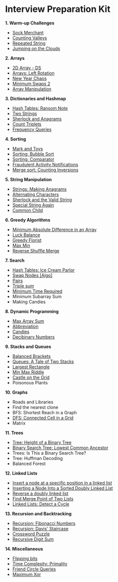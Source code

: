 # Interview Preparation Kit

<b>1. Warm-up Challenges</b>

* [Sock Merchant](https://github.com/mariazevedo88/hackerrank-challenges/blob/master/src/main/java/io/github/mariazevedo88/hc/prepkit/warmup/SockMerchant.java)
* [Counting Valleys](https://github.com/mariazevedo88/hackerrank-challenges/blob/master/src/main/java/io/github/mariazevedo88/hc/prepkit/warmup/CountingValleys.java)
* [Repeated String](https://github.com/mariazevedo88/hackerrank-challenges/blob/master/src/main/java/io/github/mariazevedo88/hc/prepkit/warmup/RepeatedString.java)
* [Jumping on the Clouds](https://github.com/mariazevedo88/hackerrank-challenges/blob/master/src/main/java/io/github/mariazevedo88/hc/prepkit/warmup/JumpingClouds.java)

<b>2. Arrays</b>

* [2D Array - DS](https://github.com/mariazevedo88/hackerrank-challenges/blob/master/src/main/java/io/github/mariazevedo88/hc/prepkit/arrays/ArrayDS2D.java)
* [Arrays: Left Rotation](https://github.com/mariazevedo88/hackerrank-challenges/blob/master/src/main/java/io/github/mariazevedo88/hc/prepkit/arrays/ArraysLeftRotation.java)
* [New Year Chaos](https://github.com/mariazevedo88/hackerrank-challenges/blob/master/src/main/java/io/github/mariazevedo88/hc/prepkit/arrays/NewYearChaos.java)
* [Minimum Swaps 2](https://github.com/mariazevedo88/hackerrank-challenges/blob/master/src/main/java/io/github/mariazevedo88/hc/prepkit/arrays/MinimumSwaps2.java)
* [Array Manipulation](https://github.com/mariazevedo88/hackerrank-challenges/blob/master/src/main/java/io/github/mariazevedo88/hc/prepkit/arrays/ArrayManipulation.java)

<b>3. Dictionaries and Hashmap</b>

* [Hash Tables: Ransom Note](https://github.com/mariazevedo88/hackerrank-challenges/blob/master/src/main/java/io/github/mariazevedo88/hc/prepkit/hashmaps/RansomNote.java)
* [Two Strings](https://github.com/mariazevedo88/hackerrank-challenges/blob/master/src/main/java/io/github/mariazevedo88/hc/prepkit/hashmaps/TwoStrings.java)
* [Sherlock and Anagrams](https://github.com/mariazevedo88/hackerrank-challenges/blob/master/src/main/java/io/github/mariazevedo88/hc/prepkit/hashmaps/SherlockAnagrams.java)
* [Count Triplets](https://github.com/mariazevedo88/hackerrank-challenges/blob/master/src/main/java/io/github/mariazevedo88/hc/prepkit/hashmaps/CountTriplets.java)
* [Frequency Queries](https://github.com/mariazevedo88/hackerrank-challenges/blob/master/src/main/java/io/github/mariazevedo88/hc/prepkit/hashmaps/FrequencyQueries.java)

<b>4. Sorting</b>

* [Mark and Toys](https://github.com/mariazevedo88/hackerrank-challenges/blob/master/src/main/java/io/github/mariazevedo88/hc/prepkit/sorting/MarkToys.java)
* [Sorting: Bubble Sort](https://github.com/mariazevedo88/hackerrank-challenges/blob/master/src/main/java/io/github/mariazevedo88/hc/prepkit/sorting/BubbleSort.java)
* [Sorting: Comparator](https://github.com/mariazevedo88/hackerrank-challenges/blob/master/src/main/java/io/github/mariazevedo88/hc/prepkit/sorting/SortingComparator.java)
* [Fraudulent Activity Notifications](https://github.com/mariazevedo88/hackerrank-challenges/blob/master/src/main/java/io/github/mariazevedo88/hc/prepkit/sorting/FraudulentActivityNotifications.java)
* [Merge sort: Counting Inversions](https://github.com/mariazevedo88/hackerrank-challenges/blob/master/src/main/java/io/github/mariazevedo88/hc/prepkit/sorting/MergeSortCountingInversions.java)

<b>5. String Manipulation</b>

* [Strings: Making Anagrams](https://github.com/mariazevedo88/hackerrank-challenges/blob/master/src/main/java/io/github/mariazevedo88/hc/prepkit/strings/MakingAnagrams.java)
* [Alternating Characters](https://github.com/mariazevedo88/hackerrank-challenges/blob/master/src/main/java/io/github/mariazevedo88/hc/prepkit/strings/AlternatingCharacters.java)
* [Sherlock and the Valid String](https://github.com/mariazevedo88/hackerrank-challenges/blob/master/src/main/java/io/github/mariazevedo88/hc/prepkit/strings/SherlockValidString.java)
* [Special String Again](https://github.com/mariazevedo88/hackerrank-challenges/blob/master/src/main/java/io/github/mariazevedo88/hc/prepkit/strings/SpecialStringAgain.java)
* [Common Child](https://github.com/mariazevedo88/hackerrank-challenges/blob/master/src/main/java/io/github/mariazevedo88/hc/prepkit/strings/CommonChild.java)

<b>6. Greedy Algorithms</b>

* [Minimum Absolute Difference in an Array](https://github.com/mariazevedo88/hackerrank-challenges/blob/master/src/main/java/io/github/mariazevedo88/hc/prepkit/greedy/MinimumAbsoluteDifference.java)
* [Luck Balance](https://github.com/mariazevedo88/hackerrank-challenges/blob/master/src/main/java/io/github/mariazevedo88/hc/prepkit/greedy/LuckBalance.java)
* [Greedy Florist](https://github.com/mariazevedo88/hackerrank-challenges/blob/master/src/main/java/io/github/mariazevedo88/hc/prepkit/greedy/GreedyFlorist.java)
* [Max Min](https://github.com/mariazevedo88/hackerrank-challenges/blob/master/src/main/java/io/github/mariazevedo88/hc/prepkit/greedy/MaxMin.java)
* [Reverse Shuffle Merge](https://github.com/mariazevedo88/hackerrank-challenges/blob/master/src/main/java/io/github/mariazevedo88/hc/prepkit/greedy/ReverseShuffleMerge.java)

<b>7. Search</b>

* [Hash Tables: Ice Cream Parlor](https://github.com/mariazevedo88/hackerrank-challenges/blob/master/src/main/java/io/github/mariazevedo88/hc/prepkit/search/IceCreamParlor.java)
* [Swap Nodes [Algo]](https://github.com/mariazevedo88/hackerrank-challenges/blob/master/src/main/java/io/github/mariazevedo88/hc/prepkit/search/SwapNodes.java)
* [Pairs](https://github.com/mariazevedo88/hackerrank-challenges/blob/master/src/main/java/io/github/mariazevedo88/hc/prepkit/search/Pairs.java)
* [Triple sum](https://github.com/mariazevedo88/hackerrank-challenges/blob/master/src/main/java/io/github/mariazevedo88/hc/prepkit/search/TripleSum.java)
* [Minimum Time Required](https://github.com/mariazevedo88/hackerrank-challenges/blob/master/src/main/java/io/github/mariazevedo88/hc/prepkit/search/MinimumTimeRequired.java)
* Minimum Subarray Sum
* Making Candies

<b>8. Dynamic Programming</b>

* [Max Array Sum](https://github.com/mariazevedo88/hackerrank-challenges/blob/master/src/main/java/io/github/mariazevedo88/hc/prepkit/dynamic/MaxArraySum.java)
* [Abbreviation](https://github.com/mariazevedo88/hackerrank-challenges/blob/master/src/main/java/io/github/mariazevedo88/hc/prepkit/dynamic/Abbreviation.java)
* [Candies](https://github.com/mariazevedo88/hackerrank-challenges/blob/master/src/main/java/io/github/mariazevedo88/hc/prepkit/dynamic/Candies.java)
* [Decibinary Numbers](https://github.com/mariazevedo88/hackerrank-challenges/blob/master/src/main/java/io/github/mariazevedo88/hc/prepkit/dynamic/DecibinaryNumbers.java)

<b>9. Stacks and Queues</b>

* [Balanced Brackets](https://github.com/mariazevedo88/hackerrank-challenges/blob/master/src/main/java/io/github/mariazevedo88/hc/prepkit/stacks/BalancedBrackets.java)
* [Queues: A Tale of Two Stacks](https://github.com/mariazevedo88/hackerrank-challenges/blob/master/src/main/java/io/github/mariazevedo88/hc/prepkit/stacks/TaleTwoStacks.java)
* [Largest Rectangle](https://github.com/mariazevedo88/hackerrank-challenges/blob/master/src/main/java/io/github/mariazevedo88/hc/prepkit/stacks/LargestRectangle.java)
* [Min Max Riddle](https://github.com/mariazevedo88/hackerrank-challenges/blob/master/src/main/java/io/github/mariazevedo88/hc/prepkit/stacks/MinMaxRiddle.java)
* [Castle on the Grid](https://github.com/mariazevedo88/hackerrank-challenges/blob/master/src/main/java/io/github/mariazevedo88/hc/prepkit/stacks/CastleGrid.java)
* Poisonous Plants

<b>10. Graphs</b>

* Roads and Libraries
* Find the nearest clone
* BFS: Shortest Reach in a Graph
* [DFS: Connected Cell in a Grid](https://github.com/mariazevedo88/hackerrank-challenges/blob/master/src/main/java/io/github/mariazevedo88/hc/prepkit/graphs/DFSConnectedCellGrid.java)
* Matrix

<b>11. Trees</b>

* [Tree: Height of a Binary Tree](https://github.com/mariazevedo88/hackerrank-challenges/blob/master/src/main/java/io/github/mariazevedo88/hc/prepkit/trees/HeightBinaryTree.java)
* [Binary Search Tree: Lowest Common Ancestor](https://github.com/mariazevedo88/hackerrank-challenges/blob/master/src/main/java/io/github/mariazevedo88/hc/prepkit/trees/LowestCommonAncestor.java)
* Trees: Is This a Binary Search Tree?
* Tree: Huffman Decoding
* Balanced Forest

<b>12. Linked Lists</b>

* [Insert a node at a specific position in a linked list](https://github.com/mariazevedo88/hackerrank-challenges/blob/master/src/main/java/io/github/mariazevedo88/hc/prepkit/linkedlist/NodeSpecificPosition.java)
* [Inserting a Node Into a Sorted Doubly Linked List](https://github.com/mariazevedo88/hackerrank-challenges/blob/master/src/main/java/io/github/mariazevedo88/hc/prepkit/linkedlist/InsertDoublyLinkedList.java)
* [Reverse a doubly linked list](https://github.com/mariazevedo88/hackerrank-challenges/blob/master/src/main/java/io/github/mariazevedo88/hc/prepkit/linkedlist/ReverseDoublyLinkedList.java)
* [Find Merge Point of Two Lists](https://github.com/mariazevedo88/hackerrank-challenges/blob/master/src/main/java/io/github/mariazevedo88/hc/prepkit/linkedlist/MergePointTwoLists.java)
* [Linked Lists: Detect a Cycle](https://github.com/mariazevedo88/hackerrank-challenges/blob/master/src/main/java/io/github/mariazevedo88/hc/prepkit/linkedlist/DetectCycle.java)

<b>13. Recursion and Backtracking</b>

* [Recursion: Fibonacci Numbers](https://github.com/mariazevedo88/hackerrank-challenges/blob/master/src/main/java/io/github/mariazevedo88/hc/prepkit/recursion/FibonacciNumbers.java)
* [Recursion: Davis' Staircase](https://github.com/mariazevedo88/hackerrank-challenges/blob/master/src/main/java/io/github/mariazevedo88/hc/prepkit/recursion/DavisStaircase.java)
* [Crossword Puzzle](https://github.com/mariazevedo88/hackerrank-challenges/blob/master/src/main/java/io/github/mariazevedo88/hc/prepkit/recursion/CrosswordPuzzle.java)
* [Recursive Digit Sum](https://github.com/mariazevedo88/hackerrank-challenges/blob/master/src/main/java/io/github/mariazevedo88/hc/prepkit/recursion/RecursiveDigitSum.java)

<b>14. Miscellaneous</b>

* [Flipping bits](https://github.com/mariazevedo88/hackerrank-challenges/blob/master/src/main/java/io/github/mariazevedo88/hc/prepkit/misc/FlippingBits.java)
* [Time Complexity: Primality](https://github.com/mariazevedo88/hackerrank-challenges/blob/master/src/main/java/io/github/mariazevedo88/hc/prepkit/misc/TimeComplexityPrimality.java)
* [Friend Circle Queries](https://github.com/mariazevedo88/hackerrank-challenges/blob/master/src/main/java/io/github/mariazevedo88/hc/prepkit/misc/FriendCircleQueries.java)
* [Maximum Xor](https://github.com/mariazevedo88/hackerrank-challenges/blob/master/src/main/java/io/github/mariazevedo88/hc/prepkit/misc/MaximumXor.java)